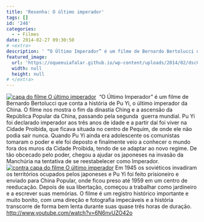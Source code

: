 ```yaml
---
title: 'Resenha: O último imperador'
tags: []
id: '246'
categories:
  - - Filmes
date: 2014-02-27 09:30:50
# <extra>
description: ' “O Último Imperador” é um filme de Bernardo Bertolucci que conta a história de Pu Yi, o último imperador da China. O filme nos mostra o fim da dinastia Ching e a ascensão da República Popular da China, passando pela segunda  guerra mundial. Pu Yi foi declarado imperador aos três anos de idade e a partir daí foi viver na Cidade Proibida, que ficava situada no centro de Pequim, de onde ele não podia sair nunca. Quando Pu Yi ainda era adolescente os comunistas tomaram o poder e ele foi deposto e finalmente veio a conhecer o mundo fora dos muros da Cidade Proibida, tendo de se adaptar ao novo regime. De tão obcecado pelo poder, chegou a ajudar os japoneses na invasão da Manchúria na tentativa de se reestabelecer como Imperador. Em 1945 os soviéticos invadiram os territórios ocupados &hellip;'
featured_image: 
  url: 'https://oqueeuiafalar.github.io/wp-content/uploads/2014/02/dsc022412.jpg?w=650'
  width: null
  height: null
# </extra>
---
```


[![capa do filme O último imperador](http://162.243.62.160/wp-content/uploads/2014/02/dsc022412.jpg?w=650)](http://162.243.62.160/wp-content/uploads/2014/02/dsc022412.jpg)  “O Último Imperador” é um filme de Bernardo Bertolucci que conta a história de Pu Yi, o último imperador da China. O filme nos mostra o fim da dinastia Ching e a ascensão da República Popular da China, passando pela segunda  guerra mundial. Pu Yi foi declarado imperador aos três anos de idade e a partir daí foi viver na Cidade Proibida, que ficava situada no centro de Pequim, de onde ele não podia sair nunca. Quando Pu Yi ainda era adolescente os comunistas tomaram o poder e ele foi deposto e finalmente veio a conhecer o mundo fora dos muros da Cidade Proibida, tendo de se adaptar ao novo regime. De tão obcecado pelo poder, chegou a ajudar os japoneses na invasão da Manchúria na tentativa de se reestabelecer como Imperador. [![contra capa do filme O último imperador](http://162.243.62.160/wp-content/uploads/2014/02/dsc022402.jpg?w=650)](http://162.243.62.160/wp-content/uploads/2014/02/dsc022402.jpg) Em 1945 os soviéticos invadiram os territórios ocupados pelos japoneses e Pu Yi foi feito prisioneiro e enviado para China Popular, onde ficou preso até 1959 em um centro de reeducação. Depois de sua libertação, começou a trabalhar como jardineiro e a escrever suas memórias. O filme é um registro histórico importante e muito bonito, com uma direção e fotografia impecáveis e a história transcorre de forma bem lenta durante suas quase três horas de duração. http://www.youtube.com/watch?v=6N6nvUZO42o
